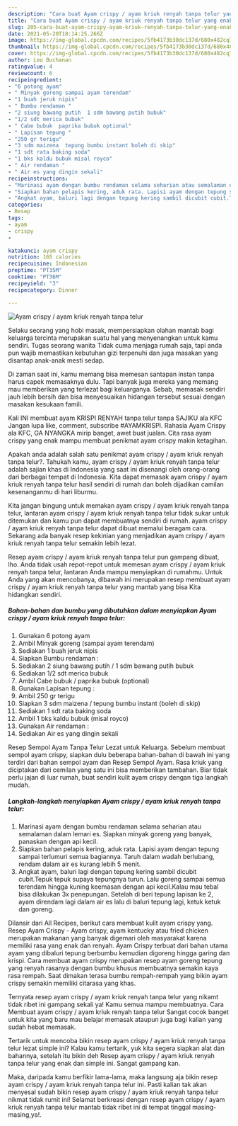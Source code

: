 ```yaml
---
description: "Cara buat Ayam crispy / ayam kriuk renyah tanpa telur yang enak dan Mudah Dibuat"
title: "Cara buat Ayam crispy / ayam kriuk renyah tanpa telur yang enak dan Mudah Dibuat"
slug: 205-cara-buat-ayam-crispy-ayam-kriuk-renyah-tanpa-telur-yang-enak-dan-mudah-dibuat
date: 2021-05-20T18:14:25.266Z
image: https://img-global.cpcdn.com/recipes/5fb4173b30dc137d/680x482cq70/ayam-crispy-ayam-kriuk-renyah-tanpa-telur-foto-resep-utama.jpg
thumbnail: https://img-global.cpcdn.com/recipes/5fb4173b30dc137d/680x482cq70/ayam-crispy-ayam-kriuk-renyah-tanpa-telur-foto-resep-utama.jpg
cover: https://img-global.cpcdn.com/recipes/5fb4173b30dc137d/680x482cq70/ayam-crispy-ayam-kriuk-renyah-tanpa-telur-foto-resep-utama.jpg
author: Leo Buchanan
ratingvalue: 4
reviewcount: 6
recipeingredient:
- "6 potong ayam"
- " Minyak goreng sampai ayam terendam"
- "1 buah jeruk nipis"
- " Bumbu rendaman "
- "2 siung bawang putih  1 sdm bawang putih bubuk"
- "1/2 sdt merica bubuk"
- " Cabe bubuk  paprika bubuk optional"
- " Lapisan tepung "
- "250 gr terigu"
- "3 sdm maizena  tepung bumbu instant boleh di skip"
- "1 sdt rata baking soda"
- "1 bks kaldu bubuk misal royco"
- " Air rendaman "
- " Air es yang dingin sekali"
recipeinstructions:
- "Marinasi ayam dengan bumbu rendaman selama seharian atau semalaman dalam lemari es. Siapkan minyak goreng yang banyak, panaskan dengan api kecil."
- "Siapkan bahan pelapis kering, aduk rata. Lapisi ayam dengan tepung sampai terlumuri semua bagiannya. Taruh dalam wadah berlubang, rendam dalam air es kurang lebih 5 menit."
- "Angkat ayam, baluri lagi dengan tepung kering sambil dicubit cubit.Tepuk tepuk supaya tepungnya turun. Lalu goreng sampai semua terendam hingga kuning keemasan dengan api kecil.Kalau mau tebal bisa dilakukan 3x penepungan. Setelah di beri tepung lapisan ke 2, ayam direndam lagi dalam air es lalu di baluri tepung lagi, ketuk ketuk dan goreng."
categories:
- Resep
tags:
- ayam
- crispy
- 

katakunci: ayam crispy  
nutrition: 165 calories
recipecuisine: Indonesian
preptime: "PT35M"
cooktime: "PT36M"
recipeyield: "3"
recipecategory: Dinner

---
```



![Ayam crispy / ayam kriuk renyah tanpa telur](https://img-global.cpcdn.com/recipes/5fb4173b30dc137d/680x482cq70/ayam-crispy-ayam-kriuk-renyah-tanpa-telur-foto-resep-utama.jpg)

Selaku seorang yang hobi masak, mempersiapkan olahan mantab bagi keluarga tercinta merupakan suatu hal yang menyenangkan untuk kamu sendiri. Tugas seorang  wanita Tidak cuma menjaga rumah saja, tapi anda pun wajib memastikan kebutuhan gizi terpenuhi dan juga masakan yang disantap anak-anak mesti sedap.

Di zaman  saat ini, kamu memang bisa memesan santapan instan tanpa harus capek memasaknya dulu. Tapi banyak juga mereka yang memang mau memberikan yang terlezat bagi keluarganya. Sebab, memasak sendiri jauh lebih bersih dan bisa menyesuaikan hidangan tersebut sesuai dengan masakan kesukaan famili. 

Kali INI membuat ayam KRISPI RENYAH tanpa telur tanpa SAJIKU ala KFC Jangan lupa like, comment, subscribe #AYAMKRISPI. Rahasia Ayam Crispy ala KFC, GA NYANGKA mirip banget, awet buat jualan. Cita rasa ayam crispy yang enak mampu membuat penikmat ayam crispy makin ketagihan.

Apakah anda adalah salah satu penikmat ayam crispy / ayam kriuk renyah tanpa telur?. Tahukah kamu, ayam crispy / ayam kriuk renyah tanpa telur adalah sajian khas di Indonesia yang saat ini disenangi oleh orang-orang dari berbagai tempat di Indonesia. Kita dapat memasak ayam crispy / ayam kriuk renyah tanpa telur hasil sendiri di rumah dan boleh dijadikan camilan kesenanganmu di hari liburmu.

Kita jangan bingung untuk memakan ayam crispy / ayam kriuk renyah tanpa telur, lantaran ayam crispy / ayam kriuk renyah tanpa telur tidak sukar untuk ditemukan dan kamu pun dapat membuatnya sendiri di rumah. ayam crispy / ayam kriuk renyah tanpa telur dapat dibuat memalui beragam cara. Sekarang ada banyak resep kekinian yang menjadikan ayam crispy / ayam kriuk renyah tanpa telur semakin lebih lezat.

Resep ayam crispy / ayam kriuk renyah tanpa telur pun gampang dibuat, lho. Anda tidak usah repot-repot untuk memesan ayam crispy / ayam kriuk renyah tanpa telur, lantaran Anda mampu menyiapkan di rumahmu. Untuk Anda yang akan mencobanya, dibawah ini merupakan resep membuat ayam crispy / ayam kriuk renyah tanpa telur yang mantab yang bisa Kita hidangkan sendiri.

<!--inarticleads1-->

##### Bahan-bahan dan bumbu yang dibutuhkan dalam menyiapkan Ayam crispy / ayam kriuk renyah tanpa telur:

1. Gunakan 6 potong ayam
1. Ambil  Minyak goreng (sampai ayam terendam)
1. Sediakan 1 buah jeruk nipis
1. Siapkan  Bumbu rendaman :
1. Sediakan 2 siung bawang putih / 1 sdm bawang putih bubuk
1. Sediakan 1/2 sdt merica bubuk
1. Ambil  Cabe bubuk / paprika bubuk (optional)
1. Gunakan  Lapisan tepung :
1. Ambil 250 gr terigu
1. Siapkan 3 sdm maizena / tepung bumbu instant (boleh di skip)
1. Sediakan 1 sdt rata baking soda
1. Ambil 1 bks kaldu bubuk (misal royco)
1. Gunakan  Air rendaman :
1. Sediakan  Air es yang dingin sekali


Resep Sempol Ayam Tanpa Telur Lezat untuk Keluarga. Sebelum membuat sempol ayam crispy, siapkan dulu beberapa bahan-bahan di bawah ini yang terdiri dari bahan sempol ayam dan Resep Sempol Ayam. Rasa kriuk yang diciptakan dari cemilan yang satu ini bisa memberikan tambahan. Biar tidak perlu jajan di luar rumah, buat sendiri kulit ayam crispy dengan tiga langkah mudah. 

<!--inarticleads2-->

##### Langkah-langkah menyiapkan Ayam crispy / ayam kriuk renyah tanpa telur:

1. Marinasi ayam dengan bumbu rendaman selama seharian atau semalaman dalam lemari es. Siapkan minyak goreng yang banyak, panaskan dengan api kecil.
1. Siapkan bahan pelapis kering, aduk rata. Lapisi ayam dengan tepung sampai terlumuri semua bagiannya. Taruh dalam wadah berlubang, rendam dalam air es kurang lebih 5 menit.
1. Angkat ayam, baluri lagi dengan tepung kering sambil dicubit cubit.Tepuk tepuk supaya tepungnya turun. Lalu goreng sampai semua terendam hingga kuning keemasan dengan api kecil.Kalau mau tebal bisa dilakukan 3x penepungan. Setelah di beri tepung lapisan ke 2, ayam direndam lagi dalam air es lalu di baluri tepung lagi, ketuk ketuk dan goreng.


Dilansir dari All Recipes, berikut cara membuat kulit ayam crispy yang. Resep Ayam Crispy - Ayam crispy, ayam kentucky atau fried chicken merupakan makanan yang banyak digemari oleh masyarakat karena memiliki rasa yang enak dan renyah. Ayam Crispy terbuat dari bahan utama ayam yang dibaluri tepung berbumbu kemudian digoreng hingga garing dan krispi. Cara membuat ayam crispy merupakan resep ayam goreng tepung yang renyah rasanya dengan bumbu khusus membuatnya semakin kaya rasa rempah. Saat dimakan terasa bumbu rempah-rempah yang bikin ayam crispy semakin memiliki citarasa yang khas. 

Ternyata resep ayam crispy / ayam kriuk renyah tanpa telur yang nikamt tidak ribet ini gampang sekali ya! Kamu semua mampu membuatnya. Cara Membuat ayam crispy / ayam kriuk renyah tanpa telur Sangat cocok banget untuk kita yang baru mau belajar memasak ataupun juga bagi kalian yang sudah hebat memasak.

Tertarik untuk mencoba bikin resep ayam crispy / ayam kriuk renyah tanpa telur lezat simple ini? Kalau kamu tertarik, yuk kita segera siapkan alat dan bahannya, setelah itu bikin deh Resep ayam crispy / ayam kriuk renyah tanpa telur yang enak dan simple ini. Sangat gampang kan. 

Maka, daripada kamu berfikir lama-lama, maka langsung aja bikin resep ayam crispy / ayam kriuk renyah tanpa telur ini. Pasti kalian tak akan menyesal sudah bikin resep ayam crispy / ayam kriuk renyah tanpa telur nikmat tidak rumit ini! Selamat berkreasi dengan resep ayam crispy / ayam kriuk renyah tanpa telur mantab tidak ribet ini di tempat tinggal masing-masing,ya!.

